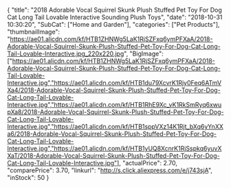 {
	"title": "2018 Adorable Vocal Squirrel Skunk Plush Stuffed Pet Toy For Dog Cat Long Tail Lovable Interactive Sounding Plush Toys",
	"date": "2018-10-31 10:30:20",
	"SubCat": ["Home and Garden"],
	"categories": ["Pet Products"],
	"thumbnailImage": "https://ae01.alicdn.com/kf/HTB1ZHNWg5LaK1RjSZFxq6ymPFXaA/2018-Adorable-Vocal-Squirrel-Skunk-Plush-Stuffed-Pet-Toy-For-Dog-Cat-Long-Tail-Lovable-Interactive.jpg_220x220.jpg",
	"BigImage": ["https://ae01.alicdn.com/kf/HTB1ZHNWg5LaK1RjSZFxq6ymPFXaA/2018-Adorable-Vocal-Squirrel-Skunk-Plush-Stuffed-Pet-Toy-For-Dog-Cat-Long-Tail-Lovable-Interactive.jpg","https://ae01.alicdn.com/kf/HTB1du79XcvrK1Rjy0Feq6ATmVXa4/2018-Adorable-Vocal-Squirrel-Skunk-Plush-Stuffed-Pet-Toy-For-Dog-Cat-Long-Tail-Lovable-Interactive.jpg","https://ae01.alicdn.com/kf/HTB1RhE9Xc_vK1RkSmRyq6xwupXa8/2018-Adorable-Vocal-Squirrel-Skunk-Plush-Stuffed-Pet-Toy-For-Dog-Cat-Long-Tail-Lovable-Interactive.jpg","https://ae01.alicdn.com/kf/HTB1sppVXz14K1Rjt_bXq6yYnXXa6/2018-Adorable-Vocal-Squirrel-Skunk-Plush-Stuffed-Pet-Toy-For-Dog-Cat-Long-Tail-Lovable-Interactive.jpg","https://ae01.alicdn.com/kf/HTB1yUQ8XcnrK1RjSspkq6yuvXXaT/2018-Adorable-Vocal-Squirrel-Skunk-Plush-Stuffed-Pet-Toy-For-Dog-Cat-Long-Tail-Lovable-Interactive.jpg"],
	"actualPrice": 2.70,
	"comparePrice": 3.70,
	"linkurl": "http://s.click.aliexpress.com/e/j743sjA",
	"inStock": 50
}
